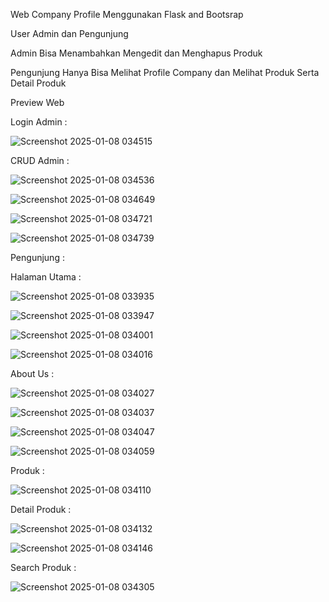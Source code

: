 Web Company Profile Menggunakan Flask and Bootsrap

User Admin dan Pengunjung

Admin Bisa Menambahkan Mengedit dan Menghapus Produk

Pengunjung Hanya Bisa Melihat Profile Company dan Melihat Produk Serta Detail Produk

Preview Web

Login Admin :  

![Screenshot 2025-01-08 034515](https://github.com/user-attachments/assets/869256f6-ec2e-474d-b303-6e2a6a317f6f)

CRUD Admin : 

![Screenshot 2025-01-08 034536](https://github.com/user-attachments/assets/52f1c9de-be1d-4eb2-93b3-68ce8e7c6844)

![Screenshot 2025-01-08 034649](https://github.com/user-attachments/assets/eab50ce1-81ee-43d9-a8b4-78d10e1a7c2a)

![Screenshot 2025-01-08 034721](https://github.com/user-attachments/assets/e8e70b4e-c18b-4237-ab34-b2744fd1c394)

![Screenshot 2025-01-08 034739](https://github.com/user-attachments/assets/93cb507f-2bb3-40bb-9aae-eec9671ccd47)

Pengunjung : 

Halaman Utama : 

![Screenshot 2025-01-08 033935](https://github.com/user-attachments/assets/294ecdde-9e18-4527-8410-a683db1b3256)

![Screenshot 2025-01-08 033947](https://github.com/user-attachments/assets/07d35a12-1ca1-42af-b8fc-5487e3578c55)

![Screenshot 2025-01-08 034001](https://github.com/user-attachments/assets/7822e688-b616-447e-96ef-73a1cb485428)

![Screenshot 2025-01-08 034016](https://github.com/user-attachments/assets/a4ce8204-85c2-45af-8a4a-408f87a463f1)

About Us :

![Screenshot 2025-01-08 034027](https://github.com/user-attachments/assets/20036ba1-a215-4431-bd9a-e860243ce17a)

![Screenshot 2025-01-08 034037](https://github.com/user-attachments/assets/047773c9-e495-4711-a9f2-05ddaeec0cf1)

![Screenshot 2025-01-08 034047](https://github.com/user-attachments/assets/559936b7-8297-484d-9ae9-404a5af664b6)

![Screenshot 2025-01-08 034059](https://github.com/user-attachments/assets/44f5e6e2-c280-4410-8028-b7d0b08c9fa1)

Produk : 

![Screenshot 2025-01-08 034110](https://github.com/user-attachments/assets/84a93a1a-fa4c-4df2-9324-9040abc82691)

Detail Produk : 

![Screenshot 2025-01-08 034132](https://github.com/user-attachments/assets/43eb973f-e286-4d81-85b3-930ab9bc606b)

![Screenshot 2025-01-08 034146](https://github.com/user-attachments/assets/b30fe9da-e56b-4124-9088-c05801bf5ae2)
 
Search Produk : 

![Screenshot 2025-01-08 034305](https://github.com/user-attachments/assets/3931fe58-c563-4139-b7d6-f8676bc79601)







